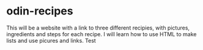 # odin-recipes
This will be a website with a link to three different recipies, with pictures, ingredients and steps for each recipe. I will learn how to use HTML to make lists and use picures and links. 
Test
